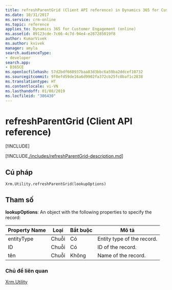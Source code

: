 ```yaml
---
title: refreshParentGrid (Client API reference) in Dynamics 365 for Customer Engagement| MicrosoftDocs
ms.date: 10/31/2017
ms.service: crm-online
ms.topic: reference
applies_to: Dynamics 365 for Customer Engagement (online)
ms.assetid: 89123cde-7c66-4c7d-94e4-e287285019f8
author: KumarVivek
ms.author: kvivek
manager: amyla
search.audienceType:
- developer
search.app:
- D365CE
ms.openlocfilehash: 57d2bdf660937baa83d3bbc6a59ba2ddcef10732
ms.sourcegitcommit: 9f0efd59de16a6d9902fa372cb25fc0baf1c2838
ms.translationtype: HT
ms.contentlocale: vi-VN
ms.lasthandoff: 01/08/2019
ms.locfileid: "386430"
---
```

# <a name="refreshparentgrid-client-api-reference"></a>refreshParentGrid (Client API reference)

[!INCLUDE[](../../../../includes/cc_applies_to_update_9_0_0.md)]

[!INCLUDE[./includes/refreshParentGrid-description.md](./includes/refreshParentGrid-description.md)] 

## <a name="syntax"></a>Cú pháp

`Xrm.Utility.refreshParentGrid(lookupOptions)`

## <a name="parameters"></a>Tham số

**lookupOptions**: An object with the following properties to specify the record:

|Property Name |Loại |Bắt buộc  |Mô tả |
|---|---|---|---|
|entityType|Chuỗi|Có |Entity type of the record.|
|ID|Chuỗi|Có |ID of the record.|
|tên|Chuỗi|Không |Name of the record.|

### <a name="related-topics"></a>Chủ đề liên quan

[Xrm.Utility](../xrm-utility.md)



